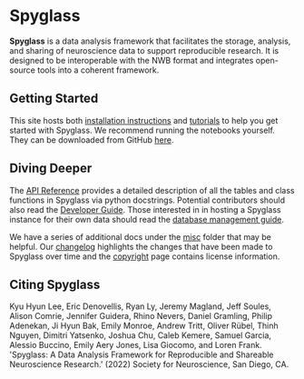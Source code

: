 # Spyglass

**Spyglass** is a data analysis framework that facilitates the storage,
analysis, and sharing of neuroscience data to support reproducible research. It
is designed to be interoperable with the NWB format and integrates open-source
tools into a coherent framework.

## Getting Started

This site hosts both [installation instructions](./installation.md) and
[tutorials](./notebooks/index.md) to help you get started with Spyglass. We
recommend running the notebooks yourself. They can be downloaded from GitHub
[here](https://github.com/LorenFrankLab/spyglass).

## Diving Deeper

The [API Reference](./api/index.md) provides a detailed description of all the
tables and class functions in Spyglass via python docstrings. Potential
contributors should also read the [Developer Guide](./contribute.md). Those
interested in in hosting a Spyglass instance for their own data should read the
[database management guide](./misc/database_management.md).

We have a series of additional docs under the [misc](./misc/index.md) folder
that may be helpful. Our [changelog](./CHANGELOG.md) highlights the changes that
have been made to Spyglass over time and the [copyright](./copyright.md) page
contains license information.

## Citing Spyglass

Kyu Hyun Lee, Eric Denovellis, Ryan Ly, Jeremy Magland, Jeff Soules, Alison
Comrie, Jennifer Guidera, Rhino Nevers, Daniel Gramling, Philip Adenekan, Ji
Hyun Bak, Emily Monroe, Andrew Tritt, Oliver Rübel, Thinh Nguyen, Dimitri
Yatsenko, Joshua Chu, Caleb Kemere, Samuel Garcia, Alessio Buccino, Emily Aery
Jones, Lisa Giocomo, and Loren Frank. 'Spyglass: A Data Analysis Framework for
Reproducible and Shareable Neuroscience Research.' (2022) Society for
Neuroscience, San Diego, CA.

<!-- TODO: Convert ccf file and insert here  -->
